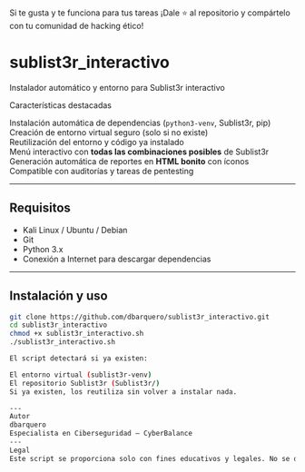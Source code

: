 Si te gusta y te funciona para tus tareas 
¡Dale ⭐ al repositorio y compártelo con tu comunidad de hacking ético!

# sublist3r_interactivo
Instalador automático y entorno para Sublist3r interactivo

Características destacadas

Instalación automática de dependencias (`python3-venv`, Sublist3r, pip)  
Creación de entorno virtual seguro (solo si no existe)  
Reutilización del entorno y código ya instalado  
Menú interactivo con **todas las combinaciones posibles** de Sublist3r  
Generación automática de reportes en **HTML bonito** con íconos  
Compatible con auditorías y tareas de pentesting

---

##  Requisitos

- Kali Linux / Ubuntu / Debian
- Git
- Python 3.x
- Conexión a Internet para descargar dependencias

---

##  Instalación y uso

```bash
git clone https://github.com/dbarquero/sublist3r_interactivo.git
cd sublist3r_interactivo
chmod +x sublist3r_interactivo.sh
./sublist3r_interactivo.sh

El script detectará si ya existen:

El entorno virtual (sublist3r-venv)
El repositorio Sublist3r (Sublist3r/)
Si ya existen, los reutiliza sin volver a instalar nada.

---
Autor
dbarquero
Especialista en Ciberseguridad – CyberBalance
---
Legal
Este script se proporciona solo con fines educativos y legales. No se debe utilizar en dominios sin autorización explícita. El autor no se hace responsable del mal uso.
